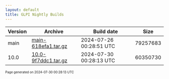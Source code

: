 ```yaml
---
layout: default
title: GLPI Nightly Builds
---
```


Version|Archive|Build date|Size
---|---|---|---
main|[main-618efa1.tar.gz](main-618efa1.tar.gz)|2024-07-26 00:28:51 UTC|79257683
10.0|[10.0-9f7ddc1.tar.gz](10.0-9f7ddc1.tar.gz)|2024-07-30 00:28:13 UTC|60350730

<font size="1">Page generated on 2024-07-30 00:28:13 UTC</font>
